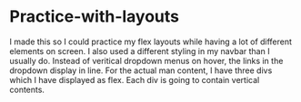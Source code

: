 # Practice-with-layouts
I made this so I could practice my flex layouts while having a lot of different elements on screen.
I also used a different styling in my navbar than I usually do.
Instead of veritical dropdown menus on hover, the links in the dropdown display in line.
For the actual man content, I have three divs which I have displayed as flex.
Each div is going to contain vertical contents.
